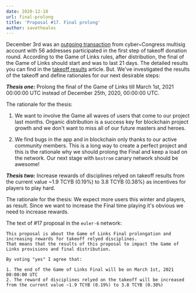 ```yaml
---
date: 2020-12-10
url: final-prolong
title: 'Proposal #17. Final prolong'
author: savetheales
---
```


December 3rd was an [outgoing transaction](https://cyber.page/network/euler/tx/21E2702B7A2A9754CA3770EB69D3740513A6C3C3D9F71F922E37C25CB6F0DB57) from cyber\~Congress multisig account with 56 addresses participated in the first step of takeoff donation round. According to the Game of Links rules, after distribution, the final of the Game of Links should start and was to last 21 days. The detailed results you can find in the [takeoff results](https://cybercongress.ai/takeoff-results/) article. But. We've investigated the results of the takeoff and define rationales for our next desirable steps:

***Thesis one:***  Prolong the final of the Game of Links till March 1st, 2021 00:00:00 UTC instead of December 25th, 2020, 00:00:00 UTC.

The rationale for the thesis:

1. We want to involve the Game all waves of users that come to our project last months. Organic distribution is a success key for blockchain project growth and we don't want to miss all of our future masters and heroes.

2. We find bugs in the app and in blockchain only thanks to our active community members. This is a long way to create a perfect project and this is the rationale why we should prolong the Final and keep a load on the network. Our next stage with `bostrom` canary network should be awesome!

***Thesis two:*** Increase rewards of disciplines relyed on takeoff results from the current value ~1.9 TCYB (0.19%) to 3.8 TCYB (0.38%) as incentives for players to play hard.

The rationale for the thesis: We expect more users this winter and players, as result. Since we want to increase the Final time playing it's obvious we need to increase rewards.

The text of #17 proposal in the `euler-6` network:

```
This proposal is about the Game of Links Final prolongation and increasing rewards for takeoff relyed disciplines.
That means that the results of this proposal to impact the Game of Links provisions and final distribution.

By voting "yes" I agree that:

1. The end of the Game of Links Final will be on March 1st, 2021 00:00:00 UTC
2. The reward of disciplines relyed on the takeoff will be increased from the current value ~1.9 TCYB (0.19%) to 3.8 TCYB (0.38%)
```